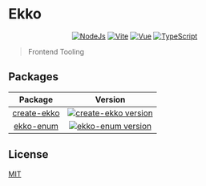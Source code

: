 # Ekko

<p align="center">
  <a href="https://nodejs.org/en/about/releases/"><img src="https://img.shields.io/badge/nodeJs-v18-blue?style=flat-square&logo=nodedotjs" alt="NodeJs"></a>
  <a href="https://npmjs.com/package/vite"><img src="https://img.shields.io/badge/vite-v3-critical?style=flat-square&logo=vite" alt="Vite"></a>
  <a href="https://npmjs.com/package/vue"><img src="https://img.shields.io/badge/vue-v3-Space?style=flat-square&logo=Vue.js" alt="Vue"></a>
  <a href="https://nodejs.org/en/about/releases/"><img src="https://img.shields.io/badge/TypeScript-v5-blue?style=flat-square&logo=typescript" alt="TypeScript"></a>
</p>

> Frontend Tooling

## Packages

|                         Package                          |                                                                        Version                                                                        |
|:--------------------------------------------------------:|:-----------------------------------------------------------------------------------------------------------------------------------------------------:|
| [create-ekko](https://www.npmjs.com/package/create-ekko) | [![create-ekko version](https://img.shields.io/badge/v0.0.3-bule)](https://github.com/xiangkunzhang/ekko/blob/main/packages/create-ekko/CHANGELOG.md) |
|   [ekko-enum](https://www.npmjs.com/package/ekko-enum)   |  [![ekko-enum version](https://img.shields.io/badge/v0.1.1-bule)](https://github.com/xiangkunzhang/ekko/blob/main/packages/enum-class/CHANGELOG.md)   |

## License

[MIT](LICENSE)
